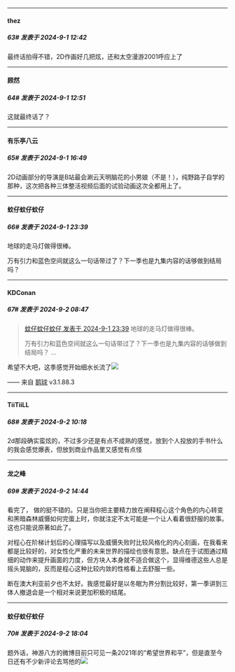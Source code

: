 ﻿
*****

####  thez  
##### 63#       发表于 2024-9-1 12:42

最终话拍得不错，2D作画好几把炫，还和太空漫游2001呼应上了


*****

####  顾然  
##### 64#       发表于 2024-9-1 12:51

这就最终话了？


*****

####  有乐亭八云  
##### 65#       发表于 2024-9-1 16:49

2D动画部分的导演是B站最会涮云天明脑花的小男娘（不是！），纯野路子自学的那种，这次把各种三体整活视频后面的试验动画这次全都用上了。


*****

####  蚊仔蚊仔蚊仔  
##### 66#       发表于 2024-9-1 23:39

地球的走马灯做得很棒。

万有引力和蓝色空间就这么一句话带过了？下一季也是九集内容的话够做到结局吗？


*****

####  KDConan  
##### 67#       发表于 2024-9-2 08:47

<blockquote><a href="httphttps://bbs.saraba1st.com/2b/forum.php?mod=redirect&amp;goto=findpost&amp;pid=66085220&amp;ptid=2154444" target="_blank">蚊仔蚊仔蚊仔 发表于 2024-9-1 23:39</a>
地球的走马灯做得很棒。

万有引力和蓝色空间就这么一句话带过了？下一季也是九集内容的话够做到结局吗？ ...</blockquote>
希望不大吧，这季感觉开始细水长流了<img src="https://static.saraba1st.com/image/smiley/face2017/037.png" referrerpolicy="no-referrer">

—— 来自 [鹅球](https://www.pgyer.com/GcUxKd4w) v3.1.88.3


*****

####  TiiTiiLL  
##### 68#       发表于 2024-9-2 10:18

2d那段确实蛮炫的，不过多少还是有点不成熟的感觉，放到个人投放的手书什么的我会感觉爆表，但放到商业作品里又感觉有点怪


*****

####  龙之峰  
##### 69#       发表于 2024-9-2 14:44

看完了， 做的挺不错的。只是当你把主要精力放在阐释程心这个角色的内心转变和黑暗森林威慑如何完蛋上时，你就注定不太可能是一个让人看着很舒服的故事。这也只能说原著如此了。

对程心在阶梯计划后的心理描写以及威慑失败时比较风格化的内心刻画，在我看来都是比较好的，对女性化严重的未来世界的描绘也很有意思。缺点在于试图通过精细的动作来提升画面的力度，但方块人本身就不适合做这个，显得维德这些人总是摇头晃脑的，反而是程心这种比较内敛的性格看上去舒服一些。

断在澳大利亚前夕也不太好。我感觉最好是以冬眠为界分割比较好，第一季讲到三体人撤退会是一个相对来说更加积极的结尾。


*****

####  蚊仔蚊仔蚊仔  
##### 70#       发表于 2024-9-2 18:04

题外话，神游八方的微博目前只可见一条2021年的“希望世界和平”，但是直至今日还有不少新评论去骂他的<img src="https://static.saraba1st.com/image/smiley/face2017/035.png" referrerpolicy="no-referrer">

